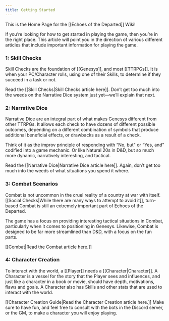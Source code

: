 ```yaml
---
title: Getting Started
---
```

This is the Home Page for the [[Echoes of the Departed]] Wiki!

If you’re looking for how to get started in playing the game, then you’re in the right place. This article will point you in the direction of various different articles that include important information for playing the game.

### 1: Skill Checks
Skill Checks are the foundation of [[Genesys]], and most [[TTRPGs]]. It is when your PC/Character rolls, using one of their Skills, to determine if they succeed in a task or not. 

Read the [[Skill Checks|Skill Checks article here]]. Don’t get too much into the weeds on the Narrative Dice system just yet—we’ll explain that next.

### 2: Narrative Dice
Narrative Dice are an integral part of what makes Genesys different from other TTRPGs. It allows each check to have dozens of different possible outcomes, depending on a different combination of symbols that produce additional beneficial effects, or drawbacks as a result of a check.

Think of it as the improv principle of responding with “No, but" or “Yes, and” codified into a game mechanic. Or like Natural 20s in D&D, but so much more dynamic, narratively interesting, and tactical.

Read the [[Narrative Dice|Narrative Dice article here]]. Again, don’t get too much into the weeds of what situations you spend it where.

### 3: Combat Scenarios
Combat is not uncommon in the cruel reality of a country at war with itself. [[Social Checks|While there are many ways to attempt to avoid it]], turn-based Combat is still an extremely important part of Echoes of the Departed. 

The game has a focus on providing interesting tactical situations in Combat, particularly when it comes to positioning in Genesys. Likewise, Combat is designed to be far more streamlined than D&D, with a focus on the fun parts.

[[Combat|Read the Combat article here.]]

### 4: Character Creation
To interact with the world, a [[Player]] needs a [[Character|Character]]. A Character is a vessel for the story that the Player sees and influences, and just like a character in a book or movie, should have depth, motivations, flaws and goals. A Character also has Skills and other stats that are used to interact with the world.

[[Character Creation Guide|Read the Character Creation article here.]] Make sure to have fun, and feel free to consult with the bots in the Discord server, or the GM, to make a character you will enjoy playing.